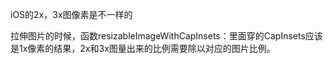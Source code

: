 iOS的2x，3x图像素是不一样的

拉伸图片的时候，函数resizableImageWithCapInsets：里面穿的CapInsets应该是1x像素的结果，2x和3x图量出来的比例需要除以对应的图片比例。